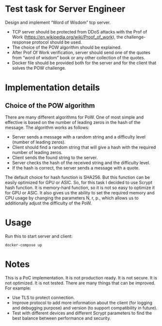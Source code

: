 # Test task for Server Engineer
Design and implement “Word of Wisdom” tcp server.
- TCP server should be protected from DDoS attacks with the Prof of Work
(https://en.wikipedia.org/wiki/Proof_of_work), the challenge-response protocol should be used.
- The choice of the POW algorithm should be explained.
- After Prof Of Work verification, server should send one of the quotes from “word of wisdom” book or any other collection of the quotes.
- Docker file should be provided both for the server and for the client that solves the POW challenge.

# Implementation details
## Choice of the POW algorithm
There are many different algorithms for PoW. One of most simple and effective is based on the number of leading zeros in the hash of the message.
The algorithm works as follows:
- Server sends a message with a random string and a difficulty level (number of leading zeros).
- Client should find a random string that will give a hash with the required number of leading zeros.
- Client sends the found string to the server.
- Server checks the hash of the received string and the difficulty level.
- If the hash is correct, the server sends a message with a quote.

The default choice for hash function is SHA256. But this function can be easily optimized for GPU or ASIC. So, for this task I decided to use Scrypt hash function. It is memory-hard function, so it is not so easy to optimize it for GPU or ASIC.
It also gives us the ability to set the required memory and CPU usage by changing the parameters N, r, p., which allows us to additionally adjust the difficulty of the PoW.

# Usage
Run this to start server and client:
```
docker-compose up
```

# Notes
This is a PoC implementation. It is not production ready. It is not secure. It is not optimized. It is not tested.
There are many things that can be improved. For example:
- Use TLS to protect connection.
- Improve protocol to add more information about the client (for logging and debugging purpose) and version (to support compatibility in future).
- Test with different devices and different Scrypt parameters to find the best balance between performance and security.
